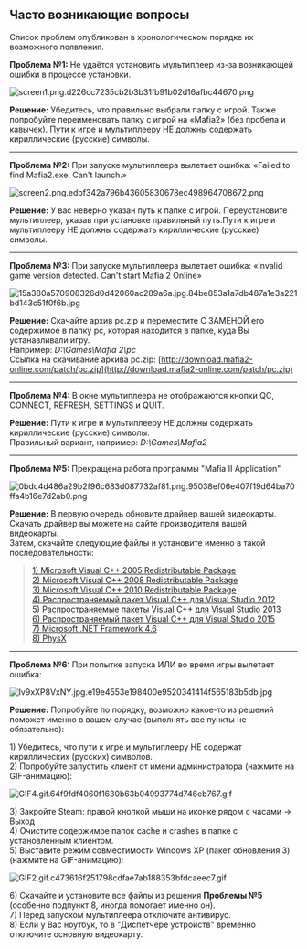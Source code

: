## Часто возникающие вопросы

Список проблем опубликован в хронологическом порядке их возможного появления.

**Проблема №1:** Не удаётся установить мультиплеер из-за возникающей ошибки в процессе установки.

![screen1.png.d226cc7235cb2b3b31fb91b02d16afbc44670.png](http://static2.keep4u.ru/2017/05/29/screen1.png.d226cc7235cb2b3b31fb91b02d16afbc44670.png)

**Решение:** Убедитесь, что правильно выбрали папку с игрой. Также попробуйте переименовать папку с игрой на «Mafia2» \(без пробела и кавычек\). Пути к игре и мультиплееру НЕ должны содержать кириллические \(русские\) символы.

---

**Проблема №2:** При запуске мультиплеера вылетает ошибка: «Failed to find Mafia2.exe. Can't launch.»

![screen2.png.edbf342a796b43605830678ec498964708672.png](http://static1.keep4u.ru/2017/05/29/screen2.png.edbf342a796b43605830678ec498964708672.png)

**Решение:** У вас неверно указан путь к папке с игрой. Переустановите мультиплеер, указав при установке правильный путь.Пути к игре и мультиплееру НЕ должны содержать кириллические \(русские\) символы.

---

**Проблема №3:** При запуске мультиплеера вылетает ошибка: «Invalid game version detected. Can't start Mafia 2 Online»

![15a380a570908326d0d42060ac289a6a.jpg.84be853a1a7db487a1e3a221bd143c51f0f6b.jpg](http://static1.keep4u.ru/2017/05/29/15a380a570908326d0d42060ac289a6a.jpg.84be853a1a7db487a1e3a221bd143c51f0f6b.jpg)

**Решение:** Скачайте архив pc.zip и переместите С ЗАМЕНОЙ его содержимое в папку pc, которая находится в папке, куда Вы устанавливали игру.  
Например: _D:\Games\Mafia 2\pc_  
Ссылка на скачивание архива pc.zip: [http://download.mafia2-online.com/patch/pc.zip](http://download.mafia2-online.com/patch/pc.zip)

---

**Проблема №4:** В окне мультиплеера не отображаются кнопки QC, CONNECT, REFRESH, SETTINGS и QUIT.

**Решение:** Пути к игре и мультиплееру НЕ должны содержать кириллические \(русские\) символы.   
 Правильный вариант, например: _D:\Games\Mafia2_

---

**Проблема №5:** Прекращена работа программы "Mafia II Application"

![0bdc4d486a29b2f96c683d087732af81.png.95038ef06e407f19d64ba70ffa4b16e7d2ab0.png](http://static2.keep4u.ru/2017/05/29/0bdc4d486a29b2f96c683d087732af81.png.95038ef06e407f19d64ba70ffa4b16e7d2ab0.png)

**Решение:** В первую очередь обновите драйвер вашей видеокарты. Скачать драйвер вы можете на сайте производителя вашей видеокарты.  
Затем, скачайте следующие файлы и установите именно в такой последовательности:

> [1\) Microsoft Visual C++ 2005 Redistributable Package ](https://www.microsoft.com/en-us/download/details.aspx?id=3387)  
> [2\) Microsoft Visual C++ 2008 Redistributable Package](https://www.microsoft.com/ru-ru/download/details.aspx?id=29 )  
> [3\) Microsoft Visual C++ 2010 Redistributable Package](https://www.microsoft.com/ru-ru/download/details.aspx?id=5555 )  
> [4\) Распространяемый пакет Visual C++ для Visual Studio 2012](https://www.microsoft.com/ru-ru/download/details.aspx?id=30679)  
> [5\) Распространяемые пакеты Visual C++ для Visual Studio 2013](https://www.microsoft.com/ru-RU/download/details.aspx?id=40784)  
> [6\) Распространяемый пакет Visual C++ для Visual Studio 2015 ](https://www.microsoft.com/ru-ru/download/details.aspx?id=48145 )  
> [7\) Microsoft .NET Framework 4.6](https://www.microsoft.com/ru-ru/download/details.aspx?id=48130 )  
> [8\) PhysX](https://www.nvidia.ru/object/physx-9.15.0428-driver-ru.html )

---

**Проблема №6:** При попытке запуска ИЛИ во время игры вылетает ошибка:

![Iv9xXP8VxNY.jpg.e19e4553e198400e9520341414f565183b5db.jpg](http://static1.keep4u.ru/2017/05/29/Iv9xXP8VxNY.jpg.e19e4553e198400e9520341414f565183b5db.jpg)

**Решение:** Попробуйте по порядку, возможно какое-то из решений поможет именно в вашем случае \(выполнять все пункты не обязательно\):

1\) Убедитесь, что пути к игре и мультиплееру НЕ содержат кириллических \(русских\) символов.  
2\) Попробуйте запустить клиент от имени администратора \(нажмите на GIF-анимацию\):

![GIF4.gif.64f9fdf4060f1630b63b04993774d746eb767.gif](http://static1.keep4u.ru/2017/05/29/GIF4.gif.64f9fdf4060f1630b63b04993774d746eb767.gif)

3\) Закройте Steam: правой кнопкой мыши на иконке рядом с часами -&gt; Выход  
4\) Очистите содержимое папок cache и crashes в папке с установленным клиентом.  
5\) Выставите режим совместимости Windows XP \(пакет обновления 3\) \(нажмите на GIF-анимацию\):

![GIF2.gif.c473616f251798cdfae7ab188353bfdcaeec7.gif](http://static2.keep4u.ru/2017/05/29/GIF2.gif.c473616f251798cdfae7ab188353bfdcaeec7.gif)

6\) Скачайте и установите все файлы из решения **Проблемы №5** \(особенно подпункт 8, иногда помогает именно он\).  
7\) Перед запуском мультиплеера отключите антивирус.  
8\) Если у Вас ноутбук, то в "Диспетчере устройств" временно отключите основную видеокарту.

